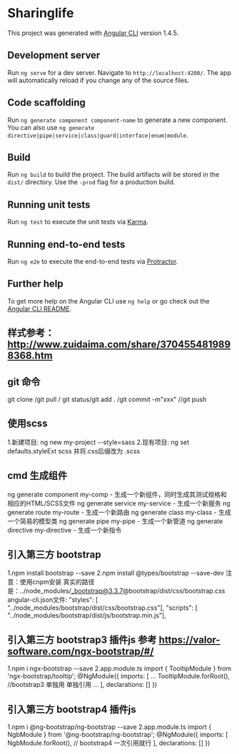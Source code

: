 # Sharinglife

This project was generated with [Angular CLI](https://github.com/angular/angular-cli) version 1.4.5.

## Development server

Run `ng serve` for a dev server. Navigate to `http://localhost:4200/`. The app will automatically reload if you change any of the source files.

## Code scaffolding

Run `ng generate component component-name` to generate a new component. You can also use `ng generate directive|pipe|service|class|guard|interface|enum|module`.

## Build

Run `ng build` to build the project. The build artifacts will be stored in the `dist/` directory. Use the `-prod` flag for a production build.

## Running unit tests

Run `ng test` to execute the unit tests via [Karma](https://karma-runner.github.io).

## Running end-to-end tests

Run `ng e2e` to execute the end-to-end tests via [Protractor](http://www.protractortest.org/).

## Further help

To get more help on the Angular CLI use `ng help` or go check out the [Angular CLI README](https://github.com/angular/angular-cli/blob/master/README.md).

## 样式参考：http://www.zuidaima.com/share/3704554819898368.htm

## git 命令
git clone /git pull / git status/git add . /git commit -m"xxx" //git push

## 使用scss
1.新建项目: ng new my-project --style=sass
2.现有项目: ng set defaults.styleExt scss   并将.css后缀改为 .scss

## cmd 生成组件
ng generate component my-comp - 生成一个新组件，同时生成其测试规格和相应的HTML/SCSS文件
ng generate service my-service - 生成一个新服务
ng generate route my-route - 生成一个新路由
ng generate class my-class - 生成一个简易的模型类
ng generate pipe my-pipe - 生成一个新管道
ng generate directive my-directive - 生成一个新指令

## 引入第三方 bootstrap
1.npm install bootstrap --save  2.npm install @types/bootstrap --save-dev 注意：使用cnpm安装 真实的路径是：../node_modules/_bootstrap@3.3.7@bootstrap/dist/css/bootstrap.css
angular-cli.json文件:
"styles": [ "../node_modules/bootstrap/dist/css/bootstrap.css"],
"scripts": [ "../node_modules/bootstrap/dist/js/bootstrap.min.js"],

## 引入第三方 bootstrap3 插件js  参考 https://valor-software.com/ngx-bootstrap/#/
1.npm i ngx-bootstrap --save
2.app.module.ts
    import { TooltipModule } from 'ngx-bootstrap/tooltip';
    @NgModule({
      imports: [
        ...
        TooltipModule.forRoot(), //bootstrap3 单独用 单独引用
        ...
      ],
      declarations: []
    })

## 引入第三方 bootstrap4 插件js
1.npm i @ng-bootstrap/ng-bootstrap --save
2.app.module.ts
    import { NgbModule } from '@ng-bootstrap/ng-bootstrap';
    @NgModule({
      imports: [
        NgbModule.forRoot(), // bootstrap4 一次引用就行
      ],
      declarations: []
    })
